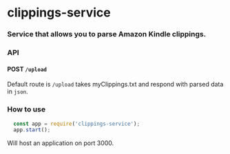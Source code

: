 # clippings-service
### Service that allows you to parse Amazon Kindle clippings.

### API
#### POST `/upload`
Default route is `/upload` takes myClippings.txt and respond with parsed data in `json`.

### How to use
```javascript
  const app = require('clippings-service');
  app.start();
```
Will host an application on port 3000.
